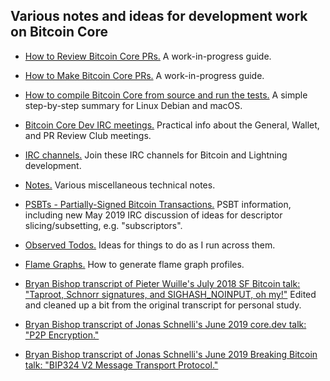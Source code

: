 ## Various notes and ideas for development work on Bitcoin Core

- [How to Review Bitcoin Core PRs.](how-to-review-bitcoin-core-prs.md)
  A work-in-progress guide.

- [How to Make Bitcoin Core PRs.](how-to-make-bitcoin-core-prs.md)
  A work-in-progress guide.

- [How to compile Bitcoin Core from source and run the
  tests.](how-to-compile-bitcoin-core-from-source-on-linux-and-macOS.md) A
  simple step-by-step summary for Linux Debian and macOS.

- [Bitcoin Core Dev IRC meetings.](bitcoin-core-dev-irc-meetings.txt) Practical
  info about the General, Wallet, and PR Review Club meetings.

- [IRC channels.](irc-channels.txt) Join these IRC channels for Bitcoin and
  Lightning development.

- [Notes.](notes.txt) Various miscellaneous technical notes.

- [PSBTs - Partially-Signed Bitcoin Transactions.](psbts.txt) PSBT information,
  including new May 2019 IRC discussion of ideas for descriptor
  slicing/subsetting, e.g. "subscriptors".

- [Observed Todos.](observed-todos.txt) Ideas for things to do as I run across
  them.

- [Flame Graphs.](flame-graphs.md) How to generate flame graph profiles.

- [Bryan Bishop transcript of Pieter Wuille's July 2018 SF Bitcoin talk:
  "Taproot, Schnorr signatures, and SIGHASH_NOINPUT, oh
  my!"](2018-07-09-pieter-wuille-taproot-schnorr-sigs-and-sighash-noinput.txt)
  Edited and cleaned up a bit from the original transcript for personal study.

- [Bryan Bishop transcript of Jonas Schnelli's June 2019 core.dev talk: "P2P
  Encryption."](2019-06-07-jonas-schnelli-p2p-encryption.txt)

- [Bryan Bishop transcript of Jonas Schnelli's June 2019 Breaking Bitcoin talk:
  "BIP324 V2 Message Transport
  Protocol."](2019-06-08-jonas-schnelli-bip324-v2-p2p.txt)
